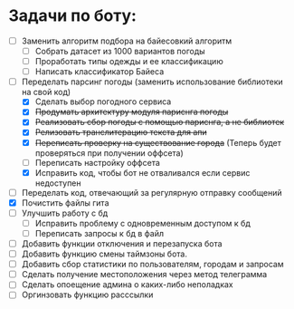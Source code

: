 # Задачи по боту:
- [ ] Заменить алгоритм подбора на байесовкий алгоритм
    - [ ] Собрать датасет из 1000 вариантов погоды
    - [ ] Проработать типы одежды и ее классификацию
    - [ ] Написать классификатор Байеса
- [ ] Переделать парсинг погоды (заменить использование библиотеки на свой код)
    - [X] Сделать выбор погодного сервиса
    - [X] ~~Продумать архитектуру модуля париснга погоды~~
    - [X] ~~Реализовать сбор погоды с помощью париснга, а не библиотек~~
    - [X] ~~Релизовать транслитерацию текста для апи~~
    - [X] ~~Переписать проверку на существование города~~ (Теперь будет проверяться при получении оффсета)
    - [ ] Переписать настройку оффсета
    - [X] Исправить код, чтобы бот не отваливался если сервис недоступен
- [ ] Переделать код, отвечающий за регулярную отправку сообщений
- [X] Почистить файлы гита
- [ ] Улучшить работу с бд
  - [ ] Исправить проблему с одновременным доступом к бд
  - [ ] Переписать запросы к бд в файл
- [ ] Добавить функции отключения и перезапуска бота
- [ ] Добавить функцию смены таймзоны бота.
- [ ] Добавить сбор статистики по пользователям, городам и запросам
- [ ] Сделать получение местоположения через метод телеграмма
- [ ] Сделать опоещение админа о каких-либо неполадках
- [ ] Оргинзовать функцию расссылки